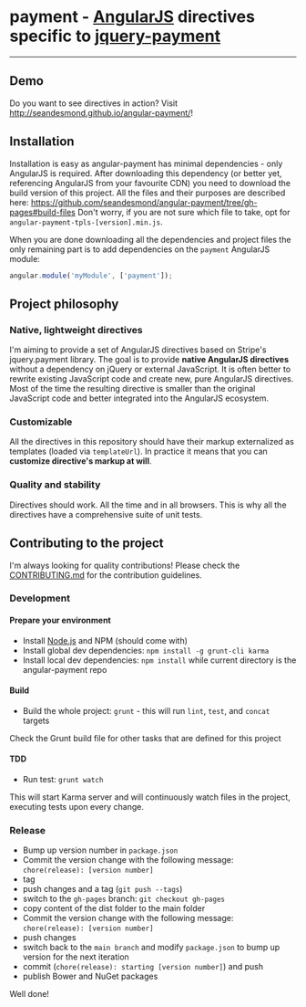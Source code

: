 # payment - [AngularJS](http://angularjs.org/) directives specific to [jquery-payment](https://github.com/stripe/jquery.payment)

***

## Demo

Do you want to see directives in action? Visit http://seandesmond.github.io/angular-payment/!

## Installation

Installation is easy as angular-payment has minimal dependencies - only AngularJS is required.
After downloading this dependency (or better yet, referencing AngularJS from your favourite CDN) you need to download the build version of this project. All the files and their purposes are described here:
https://github.com/seandesmond/angular-payment/tree/gh-pages#build-files
Don't worry, if you are not sure which file to take, opt for `angular-payment-tpls-[version].min.js`.

When you are done downloading all the dependencies and project files the only remaining part is to add dependencies on the `payment` AngularJS module:

```javascript
angular.module('myModule', ['payment']);
```

## Project philosophy

### Native, lightweight directives

I'm aiming to provide a set of AngularJS directives based on Stripe's jquery.payment library. The goal is to provide **native AngularJS directives** without a dependency on jQuery or external JavaScript.
It is often better to rewrite existing JavaScript code and create new, pure AngularJS directives. Most of the time the resulting directive is smaller than the original JavaScript code and better integrated into the AngularJS ecosystem.

### Customizable

All the directives in this repository should have their markup externalized as templates (loaded via `templateUrl`). In practice it means that you can **customize directive's markup at will**.

### Quality and stability

Directives should work. All the time and in all browsers. This is why all the directives have a comprehensive suite of unit tests.

## Contributing to the project

I'm always looking for quality contributions! Please check the [CONTRIBUTING.md](CONTRIBUTING.md) for the contribution guidelines.

### Development
#### Prepare your environment
* Install [Node.js](http://nodejs.org/) and NPM (should come with)
* Install global dev dependencies: `npm install -g grunt-cli karma`
* Install local dev dependencies: `npm install` while current directory is the angular-payment repo

#### Build
* Build the whole project: `grunt` - this will run `lint`, `test`, and `concat` targets

Check the Grunt build file for other tasks that are defined for this project

#### TDD
* Run test: `grunt watch`

This will start Karma server and will continuously watch files in the project, executing tests upon every change.

### Release
* Bump up version number in `package.json`
* Commit the version change with the following message: `chore(release): [version number]`
* tag
* push changes and a tag (`git push --tags`)
* switch to the `gh-pages` branch: `git checkout gh-pages`
* copy content of the dist folder to the main folder
* Commit the version change with the following message: `chore(release): [version number]`
* push changes
* switch back to the `main branch` and modify `package.json` to bump up version for the next iteration
* commit (`chore(release): starting [version number]`) and push
* publish Bower and NuGet packages

Well done!
